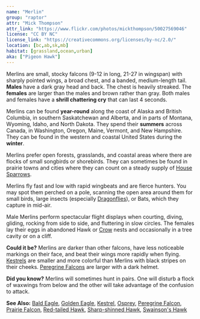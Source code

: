 ```yaml
---
name: "Merlin"
group: "raptor"
attr: "Mick Thompson"
attr_link: "https://www.flickr.com/photos/mickthompson/50027569046"
license: "CC BY NC"
license_link: "https://creativecommons.org/licenses/by-nc/2.0/"
location: [bc,ab,sk,mb]
habitat: [grassland,ocean,urban]
aka: ["Pigeon Hawk"]
---
```

Merlins are small, stocky falcons (9-12 in long, 21-27 in wingspan) with sharply pointed wings, a broad chest, and a banded, medium-length tail. **Males** have a dark gray head and back. The chest is heavily streaked. The **females** are larger than the males and brown rather than gray. Both males and females have a **shrill chattering cry** that can last 4 seconds.

Merlins can be found **year-round** along the coast of Alaska and British Columbia, in southern Saskatchewan and Alberta, and in parts of Montana, Wyoming, Idaho, and North Dakota. They spend their **summers** across Canada, in Washington, Oregon, Maine, Vermont, and New Hampshire. They can be found in the western and coastal United States during the **winter**.

Merlins prefer open forests, grasslands, and coastal areas where there are flocks of small songbirds or shorebirds. They can sometimes be found in prairie towns and cities where they can count on a steady supply of [House Sparrows](/birds/houspar/).

Merlins fly fast and low with rapid wingbeats and are fierce hunters. You may spot them perched on a pole, scanning the open area around them for small birds, large insects (especially [Dragonflies](/insects/dragonfly/)), or Bats, which they capture in mid-air. 

Male Merlins perform spectacular flight displays when courting, diving, gliding, rocking from side to side, and fluttering in slow circles. The females lay their eggs in abandoned Hawk or [Crow](/birds/crow/) nests and occasionally in a tree cavity or on a cliff.

**Could it be?** Merlins are darker than other falcons, have less noticeable markings on their face, and beat their wings more rapidly when flying. [Kestrels](/birds/kestrel/) are smaller and more colorful than Merlins with black stripes on their cheeks. [Peregrine Falcons](/birds/peregrine/) are larger with a dark helmet.

**Did you know?** Merlins will sometimes hunt in pairs. One will disturb a flock of waxwings from below and the other will take advantage of the confusion to attack.

<!-- generated, do not edit -->
**See Also:**
[Bald Eagle](/birds/baldeagle/),
[Golden Eagle](/birds/goldeagl/),
[Kestrel](/birds/kestrel/),
[Osprey](/birds/osprey/),
[Peregrine Falcon](/birds/peregrine/),
[Prairie Falcon](/birds/prafalc/),
[Red-tailed Hawk](/birds/redtail/),
[Sharp-shinned Hawk](/birds/shshawk/),
[Swainson's Hawk](/birds/swahawk/)
